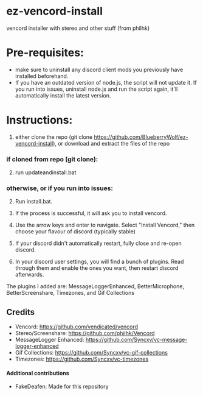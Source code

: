 # ez-vencord-install
vencord installer with stereo and other stuff (from philhk)

# Pre-requisites:
* make sure to uninstall any discord client mods you previously have installed beforehand.
* If you have an outdated version of node.js, the script will not update it. If you run into issues, uninstall node.js and run the script again, it'll automatically install the latest version.

# Instructions:
1. either clone the repo (git clone https://github.com/BlueberryWolf/ez-vencord-install), or download and extract the files of the repo

### if cloned from repo (git clone):
2. run updateandinstall.bat
### otherwise, or if you run into issues:
2. Run install.bat.

3. If the process is successful, it will ask you to install vencord.
4. Use the arrow keys and enter to navigate. Select "Install Vencord," then choose your flavour of discord (typically stable)
5. If your discord didn't automatically restart, fully close and re-open discord.
6. In your discord user settings, you will find a bunch of plugins. Read through them and enable the ones you want, then restart discord afterwards.

The plugins I added are: MessageLoggerEnhanced, BetterMicrophone, BetterScreenshare, Timezones, and Gif Collections

## Credits
- Vencord: https://github.com/vendicated/vencord
- Stereo/Screenshare: https://github.com/philhk/Vencord
- MessageLogger Enhanced: https://github.com/Syncxv/vc-message-logger-enhanced
- Gif Collections: https://github.com/Syncxv/vc-gif-collections
- Timezones: https://github.com/Syncxv/vc-timezones

#### Additional contributions
- FakeDeafen: Made for this repository